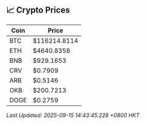 ## 📈 Crypto Prices

| Coin | Price |
| ---- | ----- |
| BTC | $116214.8114 |
| ETH | $4640.8358 |
| BNB | $929.1653 |
| CRV | $0.7909 |
| ARB | $0.5146 |
| OKB | $200.7213 |
| DOGE | $0.2759 |

_Last Updated: 2025-09-15 14:43:45.228 +0800 HKT_